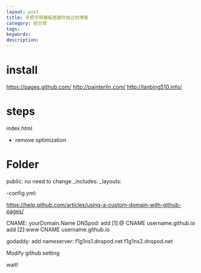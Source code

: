 ```yaml
---
layout: post
title: 手把手照模板搭建你自己的博客
category: 轻分享
tags: 
keywords: 
description: 
---
```




# install

https://pages.github.com/
http://painterlin.com/
http://lanbing510.info/


# steps

index.html

* remove optimization


# Folder
public: no need to change
_includes:
_layouts:

-config.yml: 



https://help.github.com/articles/using-a-custom-domain-with-github-pages/

CNAME: yourDomain.Name
DNSpod:
add [1]:@ CNAME username.github.io
add [2]:www CNAME username.github.io

godaddy:
add nameserver:
f1g1ns1.dnspod.net
f1g1ns2.dnspod.net

Modify github setting

wait!